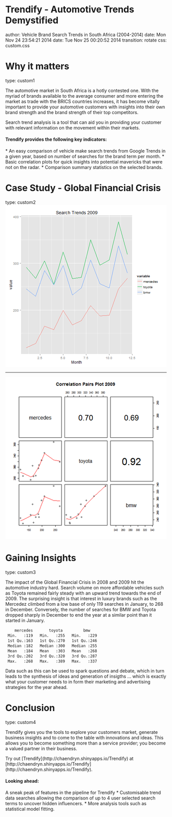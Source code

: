 Trendify - Automotive Trends Demystified
========================================================
author: Vehicle Brand Search Trends in South Africa (2004-2014)
date: Mon Nov 24 23:54:21 2014
date: Tue Nov 25 00:20:52 2014
transition: rotate
css: custom.css

Why it matters
========================================================
type: custom1
<p>The automotive market in South Africa is a hotly contested one.  With the myriad of brands available to the average consumer and more entering the market as trade with the BRICS countries increases, it has become vitally important to provide your automotive customers with insights into their own brand strength and the brand strength of their top competitors. <p>Search trend analysis is a tool that can aid you in providing your customer with relevant information on the movement within their markets.

<h4>Trendify provides the following key indicators:  </h4>
* An easy comparison of vehicle make search trends from Google Trends in a given year, based on number of searches for the brand term per month.  
* Basic correlation plots for quick insights into potential mavericks that were not on the radar.  
* Comparison summary statistics on the selected brands.  

Case Study - Global Financial Crisis
========================================================
type: custom2
![plot of chunk unnamed-chunk-1](Trendify-figure/unnamed-chunk-1.png) 
***
![plot of chunk unnamed-chunk-2](Trendify-figure/unnamed-chunk-2.png) 


Gaining Insights
========================================================
type: custom3

<p>The impact of the Global Financial Crisis in 2008 and 2009 hit the automotive industry hard.  Search volume on more affordable vehicles such as Toyota remained fairly steady with an upward trend towards the end of 2009.  The surprising insight is that interest in luxury brands such as the Mercedez climbed from a low base of only 119 searches in January, to 268 in December.  Conversely, the number of searches for BMW and Toyota dropped sharply in December to end the year at a similar point than it started in January.  



```
    mercedes       toyota         bmw     
 Min.   :119   Min.   :255   Min.   :229  
 1st Qu.:163   1st Qu.:270   1st Qu.:246  
 Median :182   Median :300   Median :255  
 Mean   :184   Mean   :303   Mean   :268  
 3rd Qu.:202   3rd Qu.:320   3rd Qu.:287  
 Max.   :268   Max.   :389   Max.   :337  
```

<p>Data such as this can be used to spark questions and debate, which in turn leads to the synthesis of ideas and generation of insigths ... which is exactly what your customer needs to in form their marketing and advertising strategies for the year ahead.

Conclusion
========================================================
type: custom4
<p>Trendify gives you the tools to explore your customers market, generate business insights and to come to the table with innovations and ideas.  This allows you to become something more than a service provider; you become a valued partner in their business.

<p>Try out [Trendify](http://chaendryn.shinyapps.io/Trendify) at [http://chaendryn.shinyapps.io/Trendify](http://chaendryn.shinyapps.io/Trendify). 

<h4>Looking ahead:</h4>

<p>A sneak peak of features in the pipeline for Trendify 
* Customisable trend data searches allowing the comparison of up to 4 user selected search terms to uncover hidden influencers.  
* More analysis tools such as statistical model fitting.  




